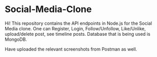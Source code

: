 # Social-Media-Clone

Hi! This repository contains the API endpoints in Node.js for the Social Media clone. One can Register, Login, Follow/Unfollow, Like/Unlike, upload/delete post, see timeline posts. Database that is being used is MongoDB.

Have uploaded the relevant screenshots from Postman as well.
